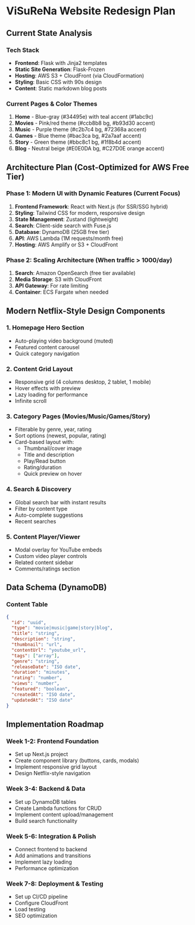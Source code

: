 # ViSuReNa Website Redesign Plan

## Current State Analysis

### Tech Stack
- **Frontend**: Flask with Jinja2 templates
- **Static Site Generation**: Flask-Frozen
- **Hosting**: AWS S3 + CloudFront (via CloudFormation)
- **Styling**: Basic CSS with 90s design
- **Content**: Static markdown blog posts

### Current Pages & Color Themes
1. **Home** - Blue-gray (#34495e) with teal accent (#1abc9c)
2. **Movies** - Pink/red theme (#ccb8b8 bg, #b93d30 accent)
3. **Music** - Purple theme (#c2b7c4 bg, #72368a accent)
4. **Games** - Blue theme (#bac3ca bg, #2a7aaf accent)
5. **Story** - Green theme (#bbc8c1 bg, #1f8b4d accent)
6. **Blog** - Neutral beige (#E0E0DA bg, #C27D0E orange accent)

## Architecture Plan (Cost-Optimized for AWS Free Tier)

### Phase 1: Modern UI with Dynamic Features (Current Focus)
1. **Frontend Framework**: React with Next.js (for SSR/SSG hybrid)
2. **Styling**: Tailwind CSS for modern, responsive design
3. **State Management**: Zustand (lightweight)
4. **Search**: Client-side search with Fuse.js
5. **Database**: DynamoDB (25GB free tier)
6. **API**: AWS Lambda (1M requests/month free)
7. **Hosting**: AWS Amplify or S3 + CloudFront

### Phase 2: Scaling Architecture (When traffic > 1000/day)
1. **Search**: Amazon OpenSearch (free tier available)
2. **Media Storage**: S3 with CloudFront
3. **API Gateway**: For rate limiting
4. **Container**: ECS Fargate when needed

## Modern Netflix-Style Design Components

### 1. Homepage Hero Section
- Auto-playing video background (muted)
- Featured content carousel
- Quick category navigation

### 2. Content Grid Layout
- Responsive grid (4 columns desktop, 2 tablet, 1 mobile)
- Hover effects with preview
- Lazy loading for performance
- Infinite scroll

### 3. Category Pages (Movies/Music/Games/Story)
- Filterable by genre, year, rating
- Sort options (newest, popular, rating)
- Card-based layout with:
  - Thumbnail/cover image
  - Title and description
  - Play/Read button
  - Rating/duration
  - Quick preview on hover

### 4. Search & Discovery
- Global search bar with instant results
- Filter by content type
- Auto-complete suggestions
- Recent searches

### 5. Content Player/Viewer
- Modal overlay for YouTube embeds
- Custom video player controls
- Related content sidebar
- Comments/ratings section

## Data Schema (DynamoDB)

### Content Table
```json
{
  "id": "uuid",
  "type": "movie|music|game|story|blog",
  "title": "string",
  "description": "string",
  "thumbnail": "url",
  "contentUrl": "youtube_url",
  "tags": ["array"],
  "genre": "string",
  "releaseDate": "ISO date",
  "duration": "minutes",
  "rating": "number",
  "views": "number",
  "featured": "boolean",
  "createdAt": "ISO date",
  "updatedAt": "ISO date"
}
```

## Implementation Roadmap

### Week 1-2: Frontend Foundation
- Set up Next.js project
- Create component library (buttons, cards, modals)
- Implement responsive grid layout
- Design Netflix-style navigation

### Week 3-4: Backend & Data
- Set up DynamoDB tables
- Create Lambda functions for CRUD
- Implement content upload/management
- Build search functionality

### Week 5-6: Integration & Polish
- Connect frontend to backend
- Add animations and transitions
- Implement lazy loading
- Performance optimization

### Week 7-8: Deployment & Testing
- Set up CI/CD pipeline
- Configure CloudFront
- Load testing
- SEO optimization